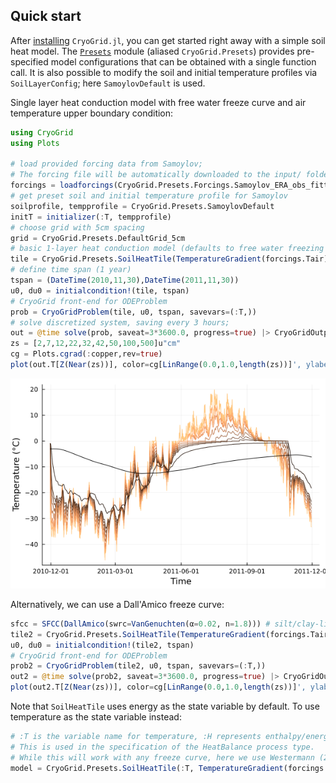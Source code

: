 ## Quick start

After [installing](installation.md) `CryoGrid.jl`, you can get started right away with a simple soil heat model. The [`Presets`](@ref) module (aliased `CryoGrid.Presets`) provides pre-specified model configurations that can be obtained with a single function call. It is also possible to modify the soil and initial temperature profiles via `SoilLayerConfig`; here `SamoylovDefault` is used.

Single layer heat conduction model with free water freeze curve and air temperature upper boundary condition:

```julia
using CryoGrid
using Plots

# load provided forcing data from Samoylov;
# The forcing file will be automatically downloaded to the input/ folder if not already present.
forcings = loadforcings(CryoGrid.Presets.Forcings.Samoylov_ERA_obs_fitted_1979_2014_spinup_extended_2044, :Tair => u"°C");
# get preset soil and initial temperature profile for Samoylov
soilprofile, tempprofile = CryoGrid.Presets.SamoylovDefault
initT = initializer(:T, tempprofile)
# choose grid with 5cm spacing
grid = CryoGrid.Presets.DefaultGrid_5cm
# basic 1-layer heat conduction model (defaults to free water freezing scheme)
tile = CryoGrid.Presets.SoilHeatTile(TemperatureGradient(forcings.Tair), GeothermalHeatFlux(0.053u"W/m^2"), soilprofile, initT, grid=grid)
# define time span (1 year)
tspan = (DateTime(2010,11,30),DateTime(2011,11,30))
u0, du0 = initialcondition!(tile, tspan)
# CryoGrid front-end for ODEProblem
prob = CryoGridProblem(tile, u0, tspan, savevars=(:T,))
# solve discretized system, saving every 3 hours;
out = @time solve(prob, saveat=3*3600.0, progress=true) |> CryoGridOutput;
zs = [2,7,12,22,32,42,50,100,500]u"cm"
cg = Plots.cgrad(:copper,rev=true)
plot(out.T[Z(Near(zs))], color=cg[LinRange(0.0,1.0,length(zs))]', ylabel="Temperature", leg=false)
```
![Ts_output_freew](res/Ts_H_tair_freeW_2010-2011.png)

Alternatively, we can use a Dall'Amico freeze curve:

```julia
sfcc = SFCC(DallAmico(swrc=VanGenuchten(α=0.02, n=1.8))) # silt/clay-like freeze curve
tile2 = CryoGrid.Presets.SoilHeatTile(TemperatureGradient(forcings.Tair), GeothermalHeatFlux(0.053u"W/m^2"), soilprofile, initT, grid=grid, freezecurve=sfcc)
u0, du0 = initialcondition!(tile2, tspan)
# CryoGrid front-end for ODEProblem
prob2 = CryoGridProblem(tile2, u0, tspan, savevars=(:T,))
out2 = @time solve(prob2, saveat=3*3600.0, progress=true) |> CryoGridOutput;
plot(out2.T[Z(Near(zs))], color=cg[LinRange(0.0,1.0,length(zs))]', ylabel="Temperature", leg=false)
```
Note that `SoilHeatTile` uses energy as the state variable by default. To use temperature as the state variable instead:

```julia
# :T is the variable name for temperature, :H represents enthalpy/energy.
# This is used in the specification of the HeatBalance process type.
# While this will work with any freeze curve, here we use Westermann (2011) as an example.
model = CryoGrid.Presets.SoilHeatTile(:T, TemperatureGradient(forcings.Tair), soilprofile, freezecurve=SFCC(Westermann()))
```
